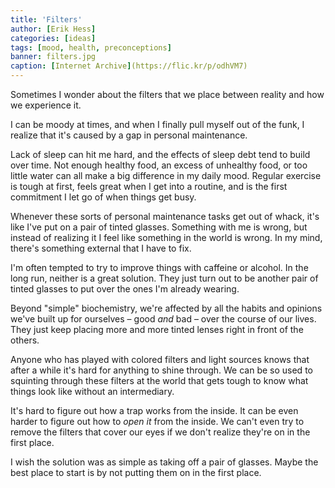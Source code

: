 ```yaml
---
title: 'Filters'
author: [Erik Hess]
categories: [ideas]
tags: [mood, health, preconceptions]
banner: filters.jpg
caption: [Internet Archive](https://flic.kr/p/odhVM7)
---
```


Sometimes I wonder about the filters that we place between reality and how we experience it.

I can be moody at times, and when I finally pull myself out of the funk, I realize that it's caused by a gap in personal maintenance. 

Lack of sleep can hit me hard, and the effects of sleep debt tend to build over time. Not enough healthy food, an excess of unhealthy food, or too little water can all make a big difference in my daily mood. Regular exercise is tough at first, feels great when I get into a routine, and is the first commitment I let go of when things get busy.

Whenever these sorts of personal maintenance tasks get out of whack, it's like I've put on a pair of tinted glasses. Something with me is wrong, but instead of realizing it I feel like something in the world is wrong. In my mind, there's something external that I have to fix.

I'm often tempted to try to improve things with caffeine or alcohol. In the long run, neither is a great solution. They just turn out to be another pair of tinted glasses to put over the ones I'm already wearing.

Beyond "simple" biochemistry, we're affected by all the habits and opinions we've built up for ourselves &ndash; good *and* bad &ndash; over the course of our lives. They just keep placing more and more tinted lenses right in front of the others.

Anyone who has played with colored filters and light sources knows that after a while it's hard for anything to shine through. We can be so used to squinting through these filters at the world that gets tough to know what things look like without an intermediary.

It's hard to figure out how a trap works from the inside. It can be even harder to figure out how to *open it* from the inside. We can't even try to remove the filters that cover our eyes if we don't realize they're on in the first place. 

I wish the solution was as simple as taking off a pair of glasses. Maybe the best place to start is by not putting them on in the first place.

